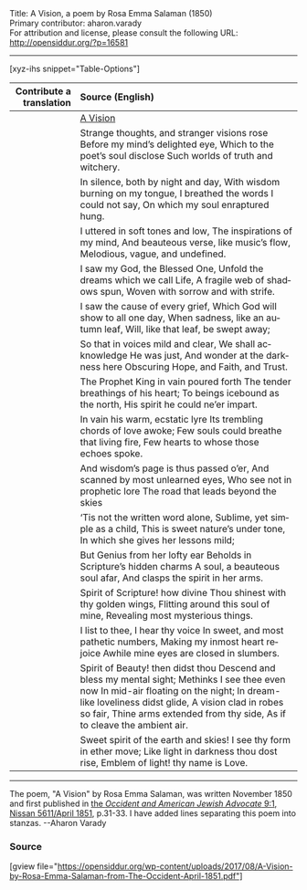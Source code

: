 <html>
<head></head>
<body>
Title: A Vision, a poem by Rosa Emma Salaman (1850)<br />
Primary contributor: aharon.varady<br />
For attribution and license, please consult the following URL: <a href="http://opensiddur.org/?p=16581">http://opensiddur.org/?p=16581</a>
<p />
<hr />

[xyz-ihs snippet="Table-Options"]<table style="margin-left: auto; margin-right: auto;" class="draggable">
<thead><tr><th id="x" style="text-align: right;">Contribute a translation</th><th style="text-align: left;">Source (English)</th></tr></thead>
<tbody>
<tr><td style="vertical-align:top;">
<div class="liturgy" lang="he">

</span></div></td>
 
<td style="vertical-align:top;">
<div class="english" lang="en">
<u>A Vision</u>
</div></td></tr>


<tr><td style="vertical-align:top;">
<div class="liturgy" lang="he">

</span></div></td>
 
<td style="vertical-align:top;">
<div class="english" lang="en">
Strange thoughts, and stranger visions rose
Before my mind’s delighted eye,
Which to the poet’s soul disclose
Such worlds of truth and witchery.
</div></td></tr>


<tr><td style="vertical-align:top;">
<div class="liturgy" lang="he">

</span></div></td>
 
<td style="vertical-align:top;">
<div class="english" lang="en">
In silence, both by night and day,
With wisdom burning on my tongue,
I breathed the words I could not say,
On which my soul enraptured hung.
</div></td></tr>


<tr><td style="vertical-align:top;">
<div class="liturgy" lang="he">

</span></div></td>
 
<td style="vertical-align:top;">
<div class="english" lang="en">
I uttered in soft tones and low,
The inspirations of my mind,
And beauteous verse, like music’s flow,
Melodious, vague, and undefined.
</div></td></tr>


<tr><td style="vertical-align:top;">
<div class="liturgy" lang="he">

</span></div></td>
 
<td style="vertical-align:top;">
<div class="english" lang="en">
I saw my God, the Blessed One,
Unfold the dreams which we call Life,
A fragile web of shadows spun,
Woven with sorrow and with strife.
</div></td></tr>


<tr><td style="vertical-align:top;">
<div class="liturgy" lang="he">

</span></div></td>
 
<td style="vertical-align:top;">
<div class="english" lang="en">
I saw the cause of every grief,
Which God will show to all one day,
When sadness, like an autumn leaf,
Will, like that leaf, be swept away;
</div></td></tr>


<tr><td style="vertical-align:top;">
<div class="liturgy" lang="he">

</span></div></td>
 
<td style="vertical-align:top;">
<div class="english" lang="en">
So that in voices mild and clear,
We shall acknowledge He was just,
And wonder at the darkness here
Obscuring Hope, and Faith, and Trust.
</div></td></tr>


<tr><td style="vertical-align:top;">
<div class="liturgy" lang="he">

</span></div></td>
 
<td style="vertical-align:top;">
<div class="english" lang="en">
The Prophet King in vain poured forth
The tender breathings of his heart;
To beings icebound as the north,
His spirit he could ne’er impart.
</div></td></tr>


<tr><td style="vertical-align:top;">
<div class="liturgy" lang="he">

</span></div></td>
 
<td style="vertical-align:top;">
<div class="english" lang="en">
In vain his warm, ecstatic lyre
Its trembling chords of love awoke;
Few souls could breathe that living fire,
Few hearts to whose those echoes spoke.
</div></td></tr>


<tr><td style="vertical-align:top;">
<div class="liturgy" lang="he">

</span></div></td>
 
<td style="vertical-align:top;">
<div class="english" lang="en">
And wisdom’s page is thus passed o’er,
And scanned by most unlearned eyes,
Who see not in prophetic lore
The road that leads beyond the skies
</div></td></tr>


<tr><td style="vertical-align:top;">
<div class="liturgy" lang="he">

</span></div></td>
 
<td style="vertical-align:top;">
<div class="english" lang="en">
‘Tis not the written word alone,
Sublime, yet simple as a child,
This is sweet nature’s under tone,
In which she gives her lessons mild;
</div></td></tr>


<tr><td style="vertical-align:top;">
<div class="liturgy" lang="he">

</span></div></td>
 
<td style="vertical-align:top;">
<div class="english" lang="en">
But Genius from her lofty ear
Beholds in Scripture’s hidden charms
A soul, a beauteous soul afar,
And clasps the spirit in her arms.
</div></td></tr>


<tr><td style="vertical-align:top;">
<div class="liturgy" lang="he">

</span></div></td>
 
<td style="vertical-align:top;">
<div class="english" lang="en">
Spirit of Scripture! how divine
Thou shinest with thy golden wings,
Flitting around this soul of mine,
Revealing most mysterious things.
</div></td></tr>


<tr><td style="vertical-align:top;">
<div class="liturgy" lang="he">

</span></div></td>
 
<td style="vertical-align:top;">
<div class="english" lang="en">
I list to thee, I hear thy voice
In sweet, and most pathetic numbers,
Making my inmost heart rejoice
Awhile mine eyes are closed in slumbers.
</div></td></tr>


<tr><td style="vertical-align:top;">
<div class="liturgy" lang="he">

</span></div></td>
 
<td style="vertical-align:top;">
<div class="english" lang="en">
Spirit of Beauty! then didst thou
Descend and bless my mental sight;
Methinks I see thee even now
In mid-air floating on the night;
In dream-like loveliness didst glide,
A vision clad in robes so fair,
Thine arms extended from thy side,
As if to cleave the ambient air.
</div></td></tr>


<tr><td style="vertical-align:top;">
<div class="liturgy" lang="he">

</span></div></td>
 
<td style="vertical-align:top;">
<div class="english" lang="en">
Sweet spirit of the earth and skies!
I see thy form in ether move;
Like light in darkness thou dost rise,
Emblem of light! thy name is Love.
</div></td></tr>
</tbody></table>

<hr />

The poem, "A Vision" by Rosa Emma Salaman, was written November 1850 and first published in <a href="http://web.nli.org.il/sites/JPress/English/Pages/The-Occident-and-American-Jewish-Advocate.aspx">the <em>Occident and American Jewish Advocate</em> 9:1, Nissan 5611/April 1851</a>, p.31-33. I have added lines separating this poem into stanzas. --Aharon Varady

<h3>Source</h3>

[gview file="https://opensiddur.org/wp-content/uploads/2017/08/A-Vision-by-Rosa-Emma-Salaman-from-The-Occident-April-1851.pdf"]
</body>
</html>